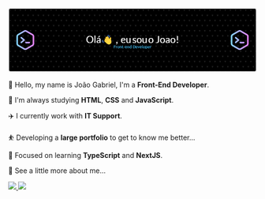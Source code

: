 ![Header](./github-header-imagev3.png)

👋 Hello, my name is João Gabriel, I'm a **Front-End Developer**.

🌱 I'm always studying **HTML**, **CSS** and **JavaScript**.

✈️ I currently work with **IT Support**.

⛹️ Developing a **large portfolio** to get to know me better...

🎯 Focused on learning **TypeScript** and **NextJS**.

🔭  See a little more about me...

<p align="left">
  <a href="https://www.instagram.com/o_joaozx/" alt="Instagram" target="_blank">
    <img src="https://img.shields.io/badge/Instagram-E4405F?style=for-the-badge&logo=instagram&logoColor=white"/
  </a>
  
  <a href="https://www.linkedin.com/in/joaogabriel0/" alt="Linkedin" target="_blank">
    <img src="https://img.shields.io/badge/LinkedIn-0077B5?style=for-the-badge&logo=linkedin&logoColor=white"/>
  </a>
</p>



